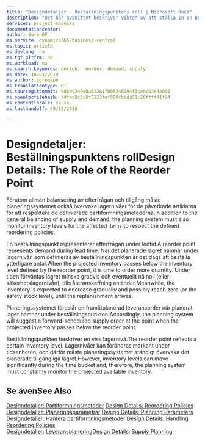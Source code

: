 ```yaml
---
title: "Designdetaljer - Beställningspunktens roll | Microsoft Docs"
description: "Det här avsnittet beskriver vikten av att ställa in en beställningspunkt, så att du vet när du ska beställa flera lager."
services: project-madeira
documentationcenter: 
author: SorenGP
ms.service: dynamics365-business-central
ms.topic: article
ms.devlang: na
ms.tgt_pltfrm: na
ms.workload: na
ms.search.keywords: desigh, reorder, demand, supply
ms.date: 10/01/2018
ms.author: sgroespe
ms.translationtype: HT
ms.sourcegitcommit: 9dbd92409ba02281f008246194f3ce0c53e4e001
ms.openlocfilehash: 34fac8c3c8f5223fef950cbbda51c26ffff41f94
ms.contentlocale: sv-se
ms.lasthandoff: 09/28/2018

---
```

# <a name="design-details-the-role-of-the-reorder-point"></a><span data-ttu-id="3b022-103">Designdetaljer: Beställningspunktens roll</span><span class="sxs-lookup"><span data-stu-id="3b022-103">Design Details: The Role of the Reorder Point</span></span>
<span data-ttu-id="3b022-104">Förutom allmän balansering av efterfrågan och tillgång måste planeringssystemet också övervaka lagernivåer för de påverkade artiklarna för att respektera de definierade partiformningsmetoderna.</span><span class="sxs-lookup"><span data-stu-id="3b022-104">In addition to the general balancing of supply and demand, the planning system must also monitor inventory levels for the affected items to respect the defined reordering policies.</span></span>  
  
<span data-ttu-id="3b022-105">En beställningspunkt representerar efterfrågan under ledtid.</span><span class="sxs-lookup"><span data-stu-id="3b022-105">A reorder point represents demand during lead time.</span></span> <span data-ttu-id="3b022-106">När det planerade lagret hamnar under lagernivån som definieras av beställningspunkten är det dags att beställa ytterligare antal.</span><span class="sxs-lookup"><span data-stu-id="3b022-106">When the projected inventory passes below the inventory level defined by the reorder point, it is time to order more quantity.</span></span> <span data-ttu-id="3b022-107">Under tiden förväntas lagret minska gradvis och eventuellt nå noll (eller säkerhetslagernivån), tills återanskaffning anländer.</span><span class="sxs-lookup"><span data-stu-id="3b022-107">Meanwhile, the inventory is expected to decrease gradually and possibly reach zero (or the safety stock level), until the replenishment arrives.</span></span>  
  
<span data-ttu-id="3b022-108">Planeringssystemet föreslår en framåtplanerad leveransorder när planerat lager hamnar under beställningspunkten.</span><span class="sxs-lookup"><span data-stu-id="3b022-108">Accordingly, the planning system will suggest a forward-scheduled supply order at the point when the projected inventory passes below the reorder point.</span></span>  
  
<span data-ttu-id="3b022-109">Beställningspunkten beskriver en viss lagernivå.</span><span class="sxs-lookup"><span data-stu-id="3b022-109">The reorder point reflects a certain inventory level.</span></span> <span data-ttu-id="3b022-110">Lagernivåer kan förändras markant under tidsenheten, och därför måste planeringssystemet ständigt övervaka det planerade tillgängliga lagret.</span><span class="sxs-lookup"><span data-stu-id="3b022-110">However, inventory levels can move significantly during the time bucket and, therefore, the planning system must constantly monitor the projected available inventory.</span></span>  
  
## <a name="see-also"></a><span data-ttu-id="3b022-111">Se även</span><span class="sxs-lookup"><span data-stu-id="3b022-111">See Also</span></span>  
<span data-ttu-id="3b022-112">[Designdetaljer: Partiformningsmetoder](design-details-reordering-policies.md) </span><span class="sxs-lookup"><span data-stu-id="3b022-112">[Design Details: Reordering Policies](design-details-reordering-policies.md) </span></span>  
<span data-ttu-id="3b022-113">[Designdetaljer: Planeringsparametrar](design-details-planning-parameters.md) </span><span class="sxs-lookup"><span data-stu-id="3b022-113">[Design Details: Planning Parameters](design-details-planning-parameters.md) </span></span>  
<span data-ttu-id="3b022-114">[Designdetaljer: Hantera partiformningsmetoder](design-details-handling-reordering-policies.md) </span><span class="sxs-lookup"><span data-stu-id="3b022-114">[Design Details: Handling Reordering Policies](design-details-handling-reordering-policies.md) </span></span>  
[<span data-ttu-id="3b022-115">Designdetaljer: Leveransplanering</span><span class="sxs-lookup"><span data-stu-id="3b022-115">Design Details: Supply Planning</span></span>](design-details-supply-planning.md)
